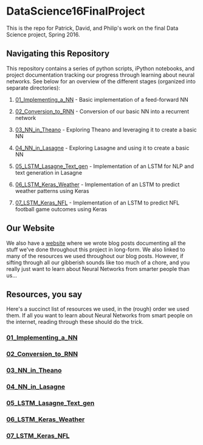 # DataScience16FinalProject
This is the repo for Patrick, David, and Philip's work on the final Data Science project, Spring 2016.

## Navigating this Repository
This repository contains a series of python scripts, iPython notebooks, and project documentation tracking our progress through learning about neural networks. See below for an overview of the different stages (organized into separate directories):

1. [01_Implementing_a_NN](01_Implementing_a_NN) - Basic implementation of a feed-forward NN

2. [02_Conversion_to_RNN](02_Conversion_to_RNN) - Conversion of our basic NN into a recurrent network

3. [03_NN_in_Theano](03_NN_in_Theano) - Exploring Theano and leveraging it to create a basic NN

4. [04_NN_in_Lasagne](04_NN_in_Lasagne) - Exploring Lasagne and using it to create a basic NN

5. [05_LSTM_Lasagne_Text_gen](05_LSTM_Lasagne_Text_gen) - Implementation of an LSTM for NLP and text generation in Lasagne

6. [06_LSTM_Keras_Weather](06_LSTM_Keras_Weather) - Implementation of an LSTM to predict weather patterns using Keras

7. [07_LSTM_Keras_NFL](07_LSTM_Keras_NFL) - Implementation of an LSTM to predict NFL football game outcomes using Keras

## Our Website

We also have a [website](http://neuralolin.github.io/DataScience16FinalProject/) where we wrote blog posts documenting all the stuff we've done throughout this project in long-form. We also linked to many of the resources we used throughout our blog posts. However, if sifting through all our gibberish sounds like too much of a chore, and you really just want to learn about Neural Networks from smarter people than us...

## Resources, you say

Here's a succinct list of resources we used, in the (rough) order we used them. If all you want to learn about Neural Networks from smart people on the internet, reading through these should do the trick.

### [01_Implementing_a_NN](01_Implementing_a_NN)

### [02_Conversion_to_RNN](02_Conversion_to_RNN)

### [03_NN_in_Theano](03_NN_in_Theano)

### [04_NN_in_Lasagne](04_NN_in_Lasagne)

### [05_LSTM_Lasagne_Text_gen](05_LSTM_Lasagne_Text_gen)

### [06_LSTM_Keras_Weather](06_LSTM_Keras_Weather)

### [07_LSTM_Keras_NFL](07_LSTM_Keras_NFL)
